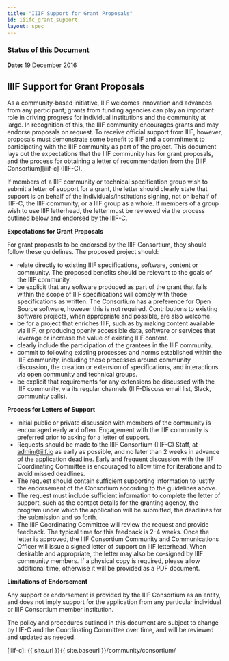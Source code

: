 ```yaml
---
title: "IIIF Support for Grant Proposals"
id: iiifc_grant_support
layout: spec
---
```

### Status of this Document

**Date:** 19 December 2016

## IIIF Support for Grant Proposals

As a community-based initiative, IIIF welcomes innovation and advances from any participant; grants from funding agencies can play an important role in driving progress for individual institutions and the community at large. In recognition of this, the IIIF community encourages grants and may endorse proposals on request. To receive official support from IIIF, however, proposals must demonstrate some benefit to IIIF and a commitment to participating with the IIIF community as part of the project. This document lays out the expectations that the IIIF community has for grant proposals, and the process for obtaining a letter of recommendation from the [IIIF Consortium][iiif-c] (IIIF-C).

If members of a IIIF community or technical specification group wish to submit a letter of support for a grant, the letter should clearly state that support is on behalf of the individuals/institutions signing, not on behalf of IIIF-C, the IIIF community, or a IIIF group as a whole. If members of a group wish to use IIIF letterhead, the letter must be reviewed via the process outlined below and endorsed by the IIIF-C.

**Expectations for Grant Proposals**

For grant proposals to be endorsed by the IIIF Consortium, they should follow these guidelines.
The proposed project should:

 * relate directly to existing IIIF specifications, software, content or community. The proposed benefits should be relevant to the goals of the IIIF community.
 * be explicit that any software produced as part of the grant that falls within the scope of IIIF specifications will comply with those specifications as written.  The Consortium has a preference for Open Source software, however this is not required. Contributions to existing software projects, when appropriate and possible, are also welcome.
 * be for a project that enriches IIIF, such as by making content available via IIIF, or producing openly accessible data, software or services that leverage or increase the value of existing IIIF content.
 * clearly include the participation of the grantees in the IIIF community.
 * commit to following existing processes and norms established within the IIIF community, including those processes around community discussion, the creation or extension of specifications, and interactions via open community and technical groups.
 * be explicit that requirements for any extensions be discussed with the IIIF community, via its regular channels (IIIF-Discuss email list, Slack, community calls).

 **Process for Letters of Support**

 * Initial public or private discussion with members of the community is encouraged early and often. Engagement with the IIIF community is preferred prior to asking for a letter of support.
 * Requests should be made to the IIIF Consortium (IIIF-C) Staff, at <admin@iiif.io> as early as possible, and no later than 2 weeks in advance of the application deadline. Early and frequent discussion with the IIIF Coordinating Committee is encouraged to allow time for iterations and to avoid missed deadlines.
 * The request should contain sufficient supporting information to justify the endorsement of the Consortium according to the guidelines above.
 * The request must include sufficient information to complete the letter of support, such as the contact details for the granting agency, the program under which the application will be submitted, the deadlines for the submission and so forth.
 * The IIIF Coordinating Committee will review the request and provide feedback.  The typical time for this feedback is 2-4 weeks. Once the letter is approved, the IIIF Consortium Community and Communications Officer will issue a signed letter of support on IIIF letterhead. When desirable and appropriate, the letter may also be co-signed by IIIF community members. If a physical copy is required, please allow additional time, otherwise it will be provided as a PDF document.

 **Limitations of Endorsement**

Any support or endorsement is provided by the IIIF Consortium as an entity, and does not imply support for the application from any particular individual or IIIF Consortium member institution.

The policy and procedures outlined in this document are subject to change by IIIF-C and the Coordinating Committee over time, and will be reviewed and updated as needed.

[iiif-c]: {{ site.url }}{{ site.baseurl }}/community/consortium/

